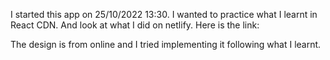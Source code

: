 I started this app on 25/10/2022 13:30. I wanted to practice what I learnt in React CDN. And look at what I did on netlify. Here is the link:

The design is from online and I tried implementing it following what I learnt.